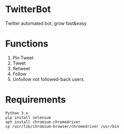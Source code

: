 # TwitterBot
Twitter automated bot, grow fast&easy
# Functions
1. Pin Tweet
2. Tweet
3. Retweet
4. Follow
5. Unfollow not followed-back users

# Requirements
```
Python 3.x
pip install selenium
apt install chromium-chromedriver
cp /usr/lib/chromium-browser/chromedriver /usr/bin
```
